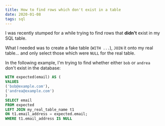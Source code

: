 ```yaml
---
title: How to find rows which don't exist in a table
date: 2020-01-08
tags: sql
---
```


I was recently stumped for a while trying to find rows that **didn't** exist in my SQL table.

What I needed was to create a fake table (`WITH ...`), `JOIN` it onto my real table... and only select those which were `NULL` for the real table.

In the following example, I'm trying to find whether either `bob` or `andrea` don't exist in the database:

```sql
WITH expected(email) AS (
VALUES
('bob@example.com'),
('andrea@example.com')
)
SELECT email
FROM expected
LEFT JOIN my_real_table_name t1
ON t1.email_address = expected.email;
WHERE t1.email_address IS NULL
```
